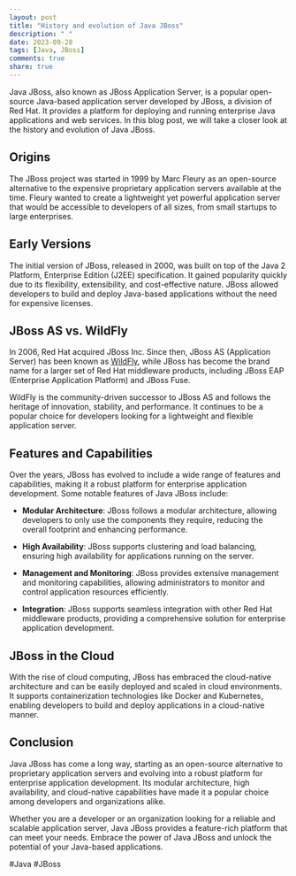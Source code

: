 ```yaml
---
layout: post
title: "History and evolution of Java JBoss"
description: " "
date: 2023-09-28
tags: [Java, JBoss]
comments: true
share: true
---
```


Java JBoss, also known as JBoss Application Server, is a popular open-source Java-based application server developed by JBoss, a division of Red Hat. It provides a platform for deploying and running enterprise Java applications and web services. In this blog post, we will take a closer look at the history and evolution of Java JBoss.

## Origins

The JBoss project was started in 1999 by Marc Fleury as an open-source alternative to the expensive proprietary application servers available at the time. Fleury wanted to create a lightweight yet powerful application server that would be accessible to developers of all sizes, from small startups to large enterprises.

## Early Versions

The initial version of JBoss, released in 2000, was built on top of the Java 2 Platform, Enterprise Edition (J2EE) specification. It gained popularity quickly due to its flexibility, extensibility, and cost-effective nature. JBoss allowed developers to build and deploy Java-based applications without the need for expensive licenses.

## JBoss AS vs. WildFly

In 2006, Red Hat acquired JBoss Inc. Since then, JBoss AS (Application Server) has been known as [WildFly](https://www.wildfly.org/), while JBoss has become the brand name for a larger set of Red Hat middleware products, including JBoss EAP (Enterprise Application Platform) and JBoss Fuse.

WildFly is the community-driven successor to JBoss AS and follows the heritage of innovation, stability, and performance. It continues to be a popular choice for developers looking for a lightweight and flexible application server.

## Features and Capabilities

Over the years, JBoss has evolved to include a wide range of features and capabilities, making it a robust platform for enterprise application development. Some notable features of Java JBoss include:

- **Modular Architecture**: JBoss follows a modular architecture, allowing developers to only use the components they require, reducing the overall footprint and enhancing performance.

- **High Availability**: JBoss supports clustering and load balancing, ensuring high availability for applications running on the server.

- **Management and Monitoring**: JBoss provides extensive management and monitoring capabilities, allowing administrators to monitor and control application resources efficiently.

- **Integration**: JBoss supports seamless integration with other Red Hat middleware products, providing a comprehensive solution for enterprise application development.

## JBoss in the Cloud

With the rise of cloud computing, JBoss has embraced the cloud-native architecture and can be easily deployed and scaled in cloud environments. It supports containerization technologies like Docker and Kubernetes, enabling developers to build and deploy applications in a cloud-native manner.

## Conclusion

Java JBoss has come a long way, starting as an open-source alternative to proprietary application servers and evolving into a robust platform for enterprise application development. Its modular architecture, high availability, and cloud-native capabilities have made it a popular choice among developers and organizations alike.

Whether you are a developer or an organization looking for a reliable and scalable application server, Java JBoss provides a feature-rich platform that can meet your needs. Embrace the power of Java JBoss and unlock the potential of your Java-based applications.

#Java #JBoss